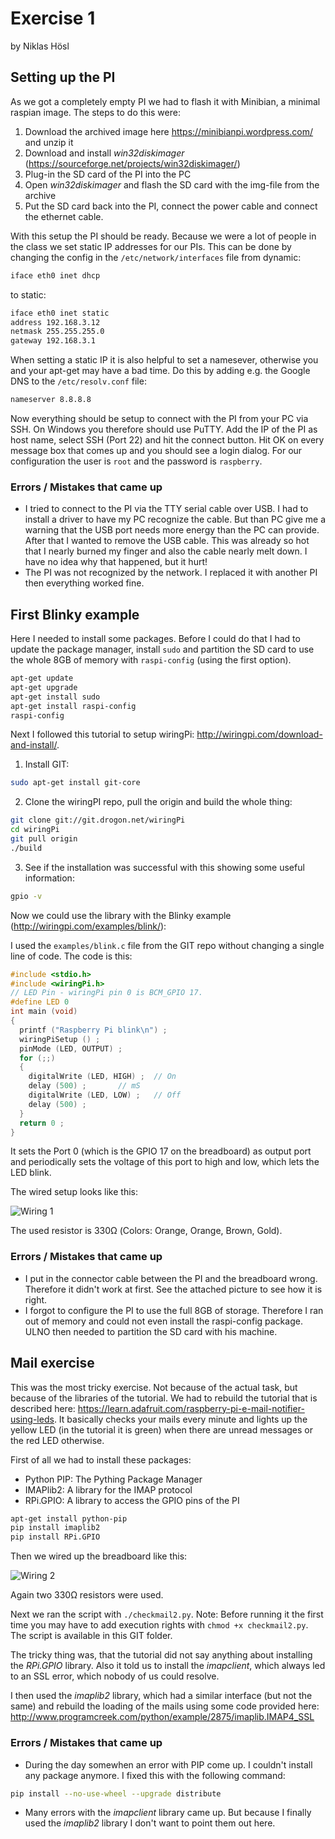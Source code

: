 # Exercise 1
by Niklas Hösl

## Setting up the PI
As we got a completely empty PI we had to flash it with Minibian, a minimal raspian image. The steps to do this were:
1. Download the archived image here https://minibianpi.wordpress.com/ and unzip it
2. Download and install *win32diskimager* (https://sourceforge.net/projects/win32diskimager/)
3. Plug-in the SD card of the PI into the PC
4. Open *win32diskimager* and flash the SD card with the img-file from the archive
5. Put the SD card back into the PI, connect the power cable and connect the ethernet cable.

With this setup the PI should be ready. Because we were a lot of people in the class we set static IP addresses for our PIs. This can be done by changing the config in the ``` /etc/network/interfaces ``` file from dynamic:
```sh
iface eth0 inet dhcp
```
to static:
```sh
iface eth0 inet static
address 192.168.3.12
netmask 255.255.255.0
gateway 192.168.3.1
```
When setting a static IP it is also helpful to set a namesever, otherwise you and your apt-get may have a bad time. Do this by adding e.g. the Google DNS to the ``` /etc/resolv.conf ``` file:
```sh
nameserver 8.8.8.8
```

Now everything should be setup to connect with the PI from your PC via SSH. On Windows you therefore should use PuTTY.
Add the IP of the PI as host name, select SSH (Port 22) and hit the connect button. Hit OK on every message box that comes up and you should see a login dialog. For our configuration the user is ```root``` and the password is ```raspberry```.

### Errors / Mistakes that came up
* I tried to connect to the PI via the TTY serial cable over USB. I had to install a driver to have my PC recognize the cable. But than PC give me a warning that the USB port needs more energy than the PC can provide. After that I wanted to remove the USB cable. This was already so hot that I nearly burned my finger and also the cable nearly melt down. I have no idea why that happened, but it hurt!
* The PI was not recognized by the network. I replaced it with another PI then everything worked fine.

## First Blinky example

Here I needed to install some packages. Before I could do that I had to update the package manager, install ```sudo``` and partition the SD card to use the whole 8GB of memory with ```raspi-config``` (using the first option).

```sh
apt-get update
apt-get upgrade
apt-get install sudo
apt-get install raspi-config
raspi-config
```

Next I followed this tutorial to setup wiringPi: http://wiringpi.com/download-and-install/.
1. Install GIT: 
```sh
sudo apt-get install git-core
```

2. Clone the wiringPI repo, pull the origin and build the whole thing:
```sh
git clone git://git.drogon.net/wiringPi
cd wiringPi
git pull origin
./build
```

3.  See if the installation was successful with this showing some useful information:
```sh
gpio -v
```

Now we could use the library with the Blinky example (http://wiringpi.com/examples/blink/):

I used the ```examples/blink.c``` file from the GIT repo without changing a single line of code. The code is this:

```c
#include <stdio.h>
#include <wiringPi.h>
// LED Pin - wiringPi pin 0 is BCM_GPIO 17.
#define	LED	0
int main (void)
{
  printf ("Raspberry Pi blink\n") ;
  wiringPiSetup () ;
  pinMode (LED, OUTPUT) ;
  for (;;)
  {
    digitalWrite (LED, HIGH) ;	// On
    delay (500) ;		// mS
    digitalWrite (LED, LOW) ;	// Off
    delay (500) ;
  }
  return 0 ;
}
```

It sets the Port 0 (which is the GPIO 17 on the breadboard) as output port and periodically sets the voltage of this port to high and low, which lets the LED blink.

The wired setup looks like this:

![Wiring 1](http://rwrBrille.at/wp-content/uploads/2016/05/WP_20160510_14_39_48_Pro.jpg)

The used resistor is 330Ω (Colors: Orange, Orange, Brown, Gold).

### Errors / Mistakes that came up
* I put in the connector cable between the PI and the breadboard wrong. Therefore it didn't work at first. See the attached picture to see how it is right.
* I forgot to configure the PI to use the full 8GB of storage. Therefore I ran out of memory and could not even install the raspi-config package. ULNO then needed to partition the SD card with his machine.

## Mail exercise
This was the most tricky exercise. Not because of the actual task, but because of the libraries of the tutorial. We had to rebuild the tutorial that is described here: https://learn.adafruit.com/raspberry-pi-e-mail-notifier-using-leds.
It basically checks your mails every minute and lights up the yellow LED (in the tutorial it is green) when there are unread messages or the red LED otherwise.

First of all we had to install these packages:
* Python PIP: The Pything Package Manager
* IMAPlib2: A library for the IMAP protocol
* RPi.GPIO: A library to access the GPIO pins of the PI

```sh
apt-get install python-pip
pip install imaplib2
pip install RPi.GPIO
```

Then we wired up the breadboard like this:

![Wiring 2](http://rwrBrille.at/wp-content/uploads/2016/05/WP_20160510_19_54_16_Pro.jpg)

Again two 330Ω resistors were used. 

Next we ran the script with ```./checkmail2.py```. Note: Before running it the first time you may have to add execution rights with ```chmod +x checkmail2.py```. The script is available in this GIT folder.

The tricky thing was, that the tutorial did not say anything about installing the *RPi.GPIO* library. Also it told us to install the *imapclient*, which always led to an SSL error, which nobody of us could resolve.

I then used the *imaplib2* library, which had a similar interface (but not the same) and rebuild the loading of the mails using some code provided here: http://www.programcreek.com/python/example/2875/imaplib.IMAP4_SSL

### Errors / Mistakes that came up
* During the day somewhen an error with PIP come up. I couldn't install any package anymore. I fixed this with the following command: 
```sh
pip install --no-use-wheel --upgrade distribute
```
* Many errors with the *imapclient* library came up. But because I finally used the *imaplib2* library I don't want to point them out here.